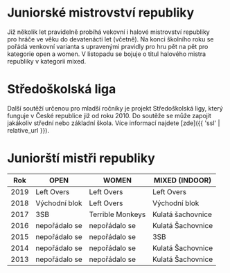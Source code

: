 # Juniorské mistrovství republiky

Již několik let pravidelně probíhá vekovní i halové mistrovství republiky pro&nbsp;hráče ve věku do devatenácti let (včetně). Na konci školního roku se pořádá venkovní varianta s upravenými pravidly pro hru pět na pět pro kategorie open a women. V listopadu se bojuje o titul halového mistra republiky v&nbsp;kategorii mixed.

# Středoškolská liga

Další soutěží určenou pro mladší ročníky je projekt Středoškolská ligy, který funguje v České republice již od roku 2010. Do soutěže se může zapojit jakákoliv střední nebo základní škola. Více informací najdete [zde]({{ 'ssl' | relative_url }}).

# Juniorští mistři republiky

| Rok  | OPEN          | WOMEN            | MIXED (INDOOR)    |
| ---- | ------------- | ---------------- | ----------------- |
| 2019 | Left Overs    | Left Overs       | Left Overs        |
| 2018 | Východní blok | Left Overs       | Východní blok     |
| 2017 | 3SB           | Terrible Monkeys | Kulatá šachovnice |
| 2016 | nepořádalo se | nepořádalo se    | Kulatá Šachovnice |
| 2015 | nepořádalo se | nepořádalo se    | 3SB               |
| 2014 | nepořádalo se | nepořádalo se    | Kulatá Šachovnice |
| 2013 | nepořádalo se | nepořádalo se    | Kulatá Šachovnice |

